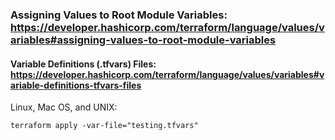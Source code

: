 ### Assigning Values to Root Module Variables: https://developer.hashicorp.com/terraform/language/values/variables#assigning-values-to-root-module-variables

#### Variable Definitions (.tfvars) Files: https://developer.hashicorp.com/terraform/language/values/variables#variable-definitions-tfvars-files

Linux, Mac OS, and UNIX:

```
terraform apply -var-file="testing.tfvars"

```
